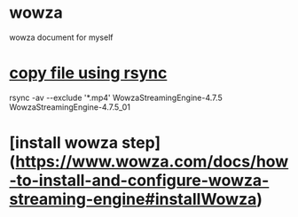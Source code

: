 # wowza
wowza document for myself
# [copy file using rsync](https://www.thegeekstuff.com/2011/01/rsync-exclude-files-and-folders/)
rsync -av --exclude '*.mp4' WowzaStreamingEngine-4.7.5 WowzaStreamingEngine-4.7.5_01
# [install wowza step] (https://www.wowza.com/docs/how-to-install-and-configure-wowza-streaming-engine#installWowza)
